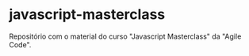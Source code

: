 # javascript-masterclass
Repositório com o material do curso "Javascript Masterclass" da "Agile Code".
